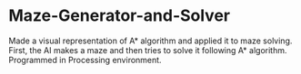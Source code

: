 # Maze-Generator-and-Solver
Made a visual representation of A* algorithm and applied it to maze solving. First, the AI makes a maze and then tries to solve it following A* algorithm. Programmed in Processing environment.
